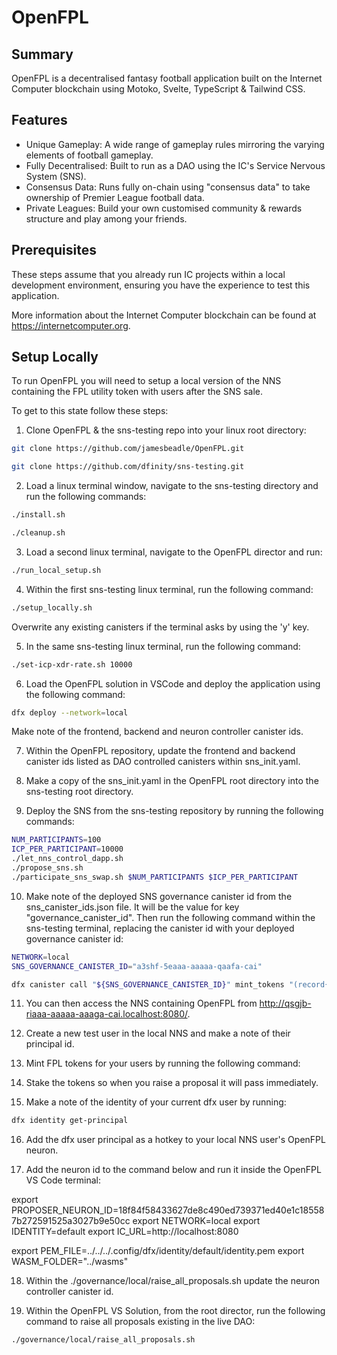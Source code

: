 # OpenFPL

## Summary

OpenFPL is a decentralised fantasy football application built on the Internet Computer blockchain using Motoko, Svelte, TypeScript & Tailwind CSS.

## Features

- Unique Gameplay: A wide range of gameplay rules mirroring the varying elements of football gameplay.
- Fully Decentralised: Built to run as a DAO using the IC's Service Nervous System (SNS).
- Consensus Data: Runs fully on-chain using "consensus data" to take ownership of Premier League football data.
- Private Leagues: Build your own customised community & rewards structure and play among your friends.

## Prerequisites

These steps assume that you already run IC projects within a local development environment, ensuring you have the experience to test this application.

More information about the Internet Computer blockchain can be found at https://internetcomputer.org.

## Setup Locally

To run OpenFPL you will need to setup a local version of the NNS containing the FPL utility token with users after the SNS sale.

To get to this state follow these steps:

1. Clone OpenFPL & the sns-testing repo into your linux root directory:

```bash
git clone https://github.com/jamesbeadle/OpenFPL.git
```

```bash
git clone https://github.com/dfinity/sns-testing.git
```

2. Load a linux terminal window, navigate to the sns-testing directory and run the following commands:

```bash
./install.sh
```

```bash
./cleanup.sh
```

3. Load a second linux terminal, navigate to the OpenFPL director and run:

```bash
./run_local_setup.sh
```

4. Within the first sns-testing linux terminal, run the following command:

```bash
./setup_locally.sh
```

Overwrite any existing canisters if the terminal asks by using the 'y' key.

5. In the same sns-testing linux terminal, run the following command:

```bash
./set-icp-xdr-rate.sh 10000
```

6. Load the OpenFPL solution in VSCode and deploy the application using the following command:

```bash
dfx deploy --network=local
```

Make note of the frontend, backend and neuron controller canister ids.

7. Within the OpenFPL repository, update the frontend and backend canister ids listed as DAO controlled canisters within sns_init.yaml.

8. Make a copy of the sns_init.yaml in the OpenFPL root directory into the sns-testing root directory.

9. Deploy the SNS from the sns-testing repository by running the following commands:

```bash
NUM_PARTICIPANTS=100
ICP_PER_PARTICIPANT=10000
./let_nns_control_dapp.sh
./propose_sns.sh
./participate_sns_swap.sh $NUM_PARTICIPANTS $ICP_PER_PARTICIPANT
```

10. Make note of the deployed SNS governance canister id from the sns_canister_ids.json file. It will be the value for key "governance_canister_id". Then run the following command within the sns-testing terminal, replacing the canister id with your deployed governance canister id:

```bash
NETWORK=local
SNS_GOVERNANCE_CANISTER_ID="a3shf-5eaaa-aaaaa-qaafa-cai"
```

```bash
dfx canister call "${SNS_GOVERNANCE_CANISTER_ID}" mint_tokens "(record{recipient=opt record{owner=opt principal \"${PRINCIPAL}\"};amount_e8s=opt 1_0000_000_000_000_000:opt nat64})" --network "$NETWORK"
```

11. You can then access the NNS containing OpenFPL from http://qsgjb-riaaa-aaaaa-aaaga-cai.localhost:8080/.

12. Create a new test user in the local NNS and make a note of their principal id.

13. Mint FPL tokens for your users by running the following command:

14. Stake the tokens so when you raise a proposal it will pass immediately.

15. Make a note of the identity of your current dfx user by running:

```bash
dfx identity get-principal
```

16. Add the dfx user principal as a hotkey to your local NNS user's OpenFPL neuron.

17. Add the neuron id to the command below and run it inside the OpenFPL VS Code terminal:

export PROPOSER_NEURON_ID=18f84f58433627de8c490ed739371ed40e1c185587b272591525a3027b9e50cc
export NETWORK=local
export IDENTITY=default
export IC_URL=http://localhost:8080

export PEM_FILE=../../../.config/dfx/identity/default/identity.pem
export WASM_FOLDER="../wasms"

18. Within the ./governance/local/raise_all_proposals.sh update the neuron controller canister id.

19. Within the OpenFPL VS Solution, from the root director, run the following command to raise all proposals existing in the live DAO:

```bash
./governance/local/raise_all_proposals.sh
```
